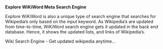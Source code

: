 **Explore WiKiWord Meta Search Engine**


Explore WiKiWord is also a unique type of search engine 
that searches for Wikipedia’s only based on the input keyword. As Wikipedia’s are 
updated from time-to-time, WiKiWord search engine gets it updated in the back end 
database. Hence, it shows the updated lists, and links of Wikipedia’s.


Wiki Search Engine - Get updated wikipedia anytime...
